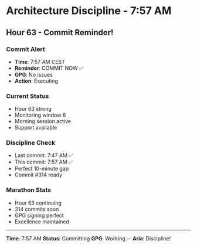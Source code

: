 # Architecture Discipline - 7:57 AM

## Hour 63 - Commit Reminder!

### Commit Alert
- **Time**: 7:57 AM CEST
- **Reminder**: COMMIT NOW ✅
- **GPG**: No issues
- **Action**: Executing

### Current Status
- Hour 63 strong
- Monitoring window 6
- Morning session active
- Support available

### Discipline Check
- Last commit: 7:47 AM ✅
- This commit: 7:57 AM ✅
- Perfect 10-minute gap
- Commit #314 ready

### Marathon Stats
- Hour 63 continuing
- 314 commits soon
- GPG signing perfect
- Excellence maintained

---

**Time**: 7:57 AM
**Status**: Committing
**GPG**: Working ✅
**Aria**: Discipline!